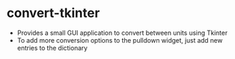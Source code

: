 # convert-tkinter
* Provides a small GUI application to convert between units using Tkinter
* To add more conversion options to the pulldown widget, just add new entries to the dictionary 
